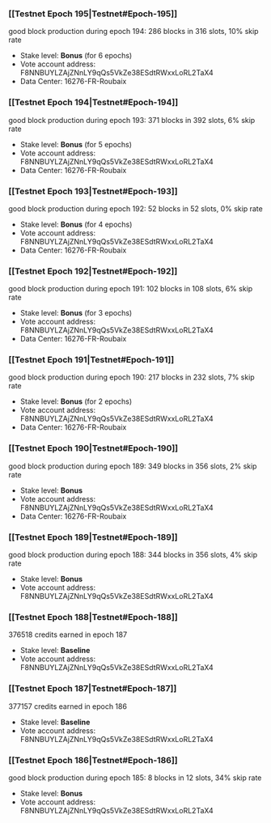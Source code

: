 ### [[Testnet Epoch 195|Testnet#Epoch-195]]
good block production during epoch 194: 286 blocks in 316 slots, 10% skip rate
* Stake level: **Bonus** (for 6 epochs)
* Vote account address: F8NNBUYLZAjZNnLY9qQs5VkZe38ESdtRWxxLoRL2TaX4
* Data Center: 16276-FR-Roubaix
### [[Testnet Epoch 194|Testnet#Epoch-194]]
good block production during epoch 193: 371 blocks in 392 slots, 6% skip rate
* Stake level: **Bonus** (for 5 epochs)
* Vote account address: F8NNBUYLZAjZNnLY9qQs5VkZe38ESdtRWxxLoRL2TaX4
* Data Center: 16276-FR-Roubaix
### [[Testnet Epoch 193|Testnet#Epoch-193]]
good block production during epoch 192: 52 blocks in 52 slots, 0% skip rate
* Stake level: **Bonus** (for 4 epochs)
* Vote account address: F8NNBUYLZAjZNnLY9qQs5VkZe38ESdtRWxxLoRL2TaX4
* Data Center: 16276-FR-Roubaix
### [[Testnet Epoch 192|Testnet#Epoch-192]]
good block production during epoch 191: 102 blocks in 108 slots, 6% skip rate
* Stake level: **Bonus** (for 3 epochs)
* Vote account address: F8NNBUYLZAjZNnLY9qQs5VkZe38ESdtRWxxLoRL2TaX4
* Data Center: 16276-FR-Roubaix
### [[Testnet Epoch 191|Testnet#Epoch-191]]
good block production during epoch 190: 217 blocks in 232 slots, 7% skip rate
* Stake level: **Bonus** (for 2 epochs)
* Vote account address: F8NNBUYLZAjZNnLY9qQs5VkZe38ESdtRWxxLoRL2TaX4
* Data Center: 16276-FR-Roubaix
### [[Testnet Epoch 190|Testnet#Epoch-190]]
good block production during epoch 189: 349 blocks in 356 slots, 2% skip rate
* Stake level: **Bonus**
* Vote account address: F8NNBUYLZAjZNnLY9qQs5VkZe38ESdtRWxxLoRL2TaX4
* Data Center: 16276-FR-Roubaix
### [[Testnet Epoch 189|Testnet#Epoch-189]]
good block production during epoch 188: 344 blocks in 356 slots, 4% skip rate
* Stake level: **Bonus**
* Vote account address: F8NNBUYLZAjZNnLY9qQs5VkZe38ESdtRWxxLoRL2TaX4
### [[Testnet Epoch 188|Testnet#Epoch-188]]
376518 credits earned in epoch 187
* Stake level: **Baseline**
* Vote account address: F8NNBUYLZAjZNnLY9qQs5VkZe38ESdtRWxxLoRL2TaX4
### [[Testnet Epoch 187|Testnet#Epoch-187]]
377157 credits earned in epoch 186
* Stake level: **Baseline**
* Vote account address: F8NNBUYLZAjZNnLY9qQs5VkZe38ESdtRWxxLoRL2TaX4
### [[Testnet Epoch 186|Testnet#Epoch-186]]
good block production during epoch 185: 8 blocks in 12 slots, 34% skip rate
* Stake level: **Bonus**
* Vote account address: F8NNBUYLZAjZNnLY9qQs5VkZe38ESdtRWxxLoRL2TaX4